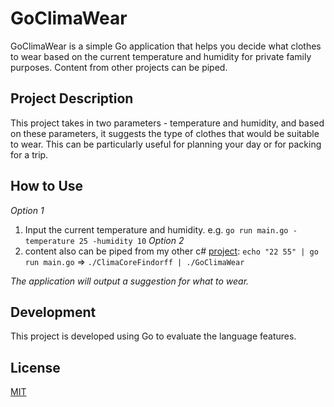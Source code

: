# GoClimaWear

GoClimaWear is a simple Go application that helps you decide what clothes to wear based on the current temperature and humidity for private family purposes. Content from other projects can be piped.

## Project Description

This project takes in two parameters - temperature and humidity, and based on these parameters, it suggests the type of clothes that would be suitable to wear. This can be particularly useful for planning your day or for packing for a trip.

## How to Use
*Option 1*
1. Input the current temperature and humidity. e.g. `go run main.go -temperature 25 -humidity 10`
*Option 2*
1. content also can be piped from my other c# [project](https://github.com/phpanhey/ClimaCoreFindorff): `echo "22 55" | go run main.go` => `./ClimaCoreFindorff | ./GoClimaWear`

*The application will output a suggestion for what to wear.*


## Development

This project is developed using Go to evaluate the language features. 

## License

[MIT](https://choosealicense.com/licenses/mit/)